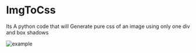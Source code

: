 # ImgToCss
Its A python code that will Generate pure css of an image using only one div and box shadows

![example](https://i.ibb.co/Lpx9Ln1/Capture.png)